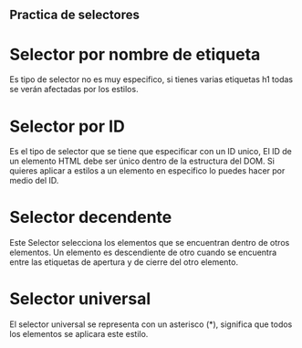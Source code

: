 ## Practica de selectores 

# Selector por nombre de etiqueta 
Es tipo de selector no es muy especifico, si tienes varias etiquetas h1 todas se verán afectadas
por los estilos.

# Selector por ID
Es el tipo de selector que se tiene que especificar con un ID unico, El ID de un elemento HTML debe ser único dentro de la estructura del DOM. Si quieres aplicar a
estilos a un elemento en especifico lo puedes hacer por medio del ID.

# Selector decendente
Este Selector selecciona los elementos que se encuentran dentro de otros elementos. Un elemento es descendiente de otro cuando se encuentra entre las etiquetas de apertura y de cierre del otro elemento.


# Selector universal
El selector universal se representa con un asterisco (*), significa que todos
los elementos se aplicara este estilo.


